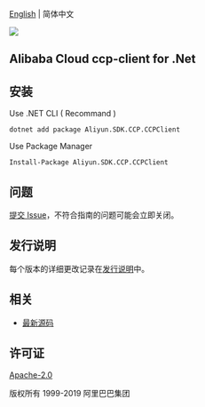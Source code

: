 [English](README.md) | 简体中文

![](https://aliyunsdk-pages.alicdn.com/icons/AlibabaCloud.svg)

## Alibaba Cloud ccp-client for .Net


## 安装

Use .NET CLI ( Recommand )

    dotnet add package Aliyun.SDK.CCP.CCPClient

Use Package Manager

    Install-Package Aliyun.SDK.CCP.CCPClient

## 问题
[提交 Issue](https://github.com/aliyun/aliyun-ccp/issues/new)，不符合指南的问题可能会立即关闭。

## 发行说明
每个版本的详细更改记录在[发行说明](./ChangeLog.md)中。

## 相关
* [最新源码](https://github.com/aliyun/aliyun-ccp/tree/master/ccppath-sdk/cs)

## 许可证
[Apache-2.0](http://www.apache.org/licenses/LICENSE-2.0)

版权所有 1999-2019 阿里巴巴集团

